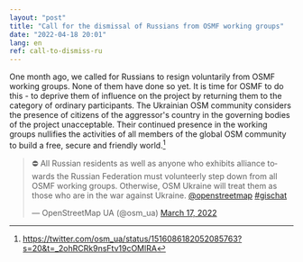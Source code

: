 ```yaml
---
layout: "post"
title: "Call for the dismissal of Russians from OSMF working groups"
date: "2022-04-18 20:01"
lang: en
ref: call-to-dismiss-ru
---
```

One month ago, we called for Russians to resign voluntarily from OSMF working groups. None of them have done so yet. It is time for OSMF to do this - to deprive them of influence on the project by returning them to the category of ordinary participants. The Ukrainian OSM community considers the presence of citizens of the aggressor's country in the governing bodies of the project unacceptable. Their continued presence in the working groups nullifies the activities of all members of the global OSM community to build a free, secure and friendly world.[^1]

<blockquote class="twitter-tweet"><p lang="en" dir="ltr">⛔️ All Russian residents as well as anyone who exhibits alliance towards the Russian Federation must volunteerly step down from all OSMF working groups. Otherwise, OSM Ukraine will treat them as those who are in the war against Ukraine. <a href="https://twitter.com/openstreetmap?ref_src=twsrc%5Etfw">@openstreetmap</a> <a href="https://twitter.com/hashtag/gischat?src=hash&amp;ref_src=twsrc%5Etfw">#gischat</a></p>&mdash; OpenStreetMap UA (@osm_ua) <a href="https://twitter.com/osm_ua/status/1504429267765141511?ref_src=twsrc%5Etfw">March 17, 2022</a></blockquote> <script async src="https://platform.twitter.com/widgets.js" charset="utf-8"></script>

[^1]: <https://twitter.com/osm_ua/status/1516086182052085763?s=20&t=_2ohRCRk9nsFtv19cOMlRA>
